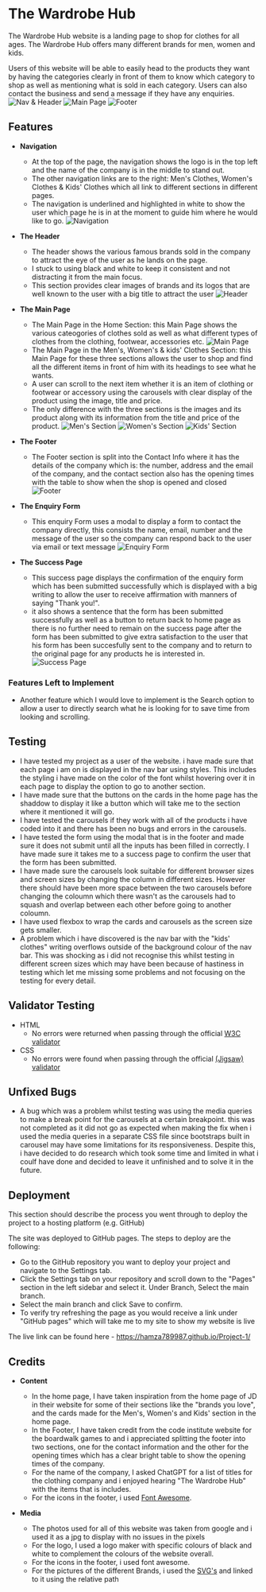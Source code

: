 # The Wardrobe Hub

The Wardrobe Hub website is a landing page to shop for clothes for all ages.
The Wardrobe Hub offers many different brands for men, women and kids.

Users of this website will be able to easily head to the products they want by having the categories clearly in front of them to know which category to shop as well as mentioning what is sold in each category.
Users can also contact the business and send a message if they have any enquiries.
![Nav & Header](https://github.com/user-attachments/assets/6045763d-b622-422c-aadc-77dc36799fd6)
![Main Page](https://github.com/user-attachments/assets/9d8c6f5f-f13e-4429-bd59-ec77f3940a48)
![Footer](https://github.com/user-attachments/assets/deef8621-aad8-49a3-8bed-7e72422c530f)


## Features

- **Navigation**
    - At the top of the page, the navigation shows the logo is in the top left and the name of the company is in the middle to stand out.
    - The other navigation links are to the right: Men's Clothes, Women's Clothes & Kids' Clothes which all link to different sections in different pages.
    - The navigation is underlined and highlighted in white to show the user which page he is in at the moment to guide him where he would like to go.
![Navigation](https://github.com/user-attachments/assets/41f1dc10-6082-4ed7-8d37-60d027b5e98c)

- **The Header**
	- The header shows the various famous brands sold in the company to attract the eye of the user as he lands on the page.
 	- I stuck to using black and white to keep it consistent and not distracting it from the main focus.
 	- This section provides clear images of brands and its logos that are well known to the user with a big title to attract the user
![Header](https://github.com/user-attachments/assets/f5aa6f0d-dc4a-458e-a6f3-8c49e95227e7)
 
- **The Main Page**
	- The Main Page in the Home Section: this Main Page shows the various cateogories of clothes sold as well as what different types of clothes from the clothing, footwear, accessories etc.
![Main Page ](https://github.com/user-attachments/assets/74bc880a-50b6-4df9-833d-b67961377561)
  - The Main Page in the Men's, Women's & kids' Clothes Section: this Main Page for these three sections allows the user to shop and find all the different items in front of him with its headings to see what he wants.
  - A user can scroll to the next item whether it is an item of clothing or footwear or accessory using the carousels with clear display of the product using the image, title and price.
  - The only difference with the three sections is the images and its product along with its information from the title and price of the product. 
    ![Men's Section](https://github.com/user-attachments/assets/910e1c1a-c2e5-4a60-9eaa-c11d57e5cc6c)
    ![Women's Section](https://github.com/user-attachments/assets/83dd0a82-7ea4-429f-993d-18b0261b5f15)
    ![Kids' Section](https://github.com/user-attachments/assets/8142cd1e-e066-4f65-a4be-6717f757f444)


- **The Footer**
	- The Footer section is split into the Contact Info where it has the details of the company which is: the number, address and the email of the company, and the contact section also has the opening times with the table to show when the shop is opened and closed 	 
  ![Footer](https://github.com/user-attachments/assets/74c8b0b7-f7be-453a-87c8-de6973290dd4)


- **The Enquiry Form**
	-  This enquiry Form uses a modal to display a form to contact the company directly, this consists the name, email, number and the message of the user so the company can respond back to the user via email or text message
 ![Enquiry Form](https://github.com/user-attachments/assets/9873e182-c210-4bff-bb9e-f9d52f5f42eb)


- **The Success Page**
	- This success page displays the confirmation of the enquiry form which has been submitted successfully which is displayed with a big writing to allow the user to receive affirmation with manners of saying "Thank you!".
 	- it also shows a sentence that the form has been submitted successfully as well as a button to return back to home page as there is no further need to remain on the success page after the form has been submitted to give extra satisfaction to the user that his form has been succesfully sent to the company and to return to the original page for any products he is interested in.
   ![Success Page](https://github.com/user-attachments/assets/181bae65-ef17-4473-886d-67125db0813b)



### Features Left to Implement
- Another feature which I would love to implement is the Search option to allow a user to directly search what he is looking for to save time from looking and scrolling.

## Testing
- I have tested my project as a user of the website. i have made sure that each page i am on is displayed in the nav bar using styles. This includes the styling i have made on the color of the font whilst hovering over it in each page to display the option to go to another section.
- I have made sure that the buttons on the cards in the home page has the shaddow to display it like a button which will take me to the section where it mentioned it will go.
- I have tested the carousels if they work with all of the products i have coded into it and there has been no bugs and errors in the carousels.
- I have tested the form using the modal that is in the footer and made sure it does not submit until all the inputs has been filled in correctly. I have made sure it takes me to a success page to confirm the user that the form has been submitted.
- I have made sure the carousels look suitable for different browser sizes and screen sizes by changing the column in different sizes. However there should have been more space between the two carousels before changing the coloumn which there wasn't as the carousels had to squash and overlap between each other before going to another coloumn.
- I have used flexbox to wrap the cards and carousels as the screen size gets smaller.
- A problem which i have discovered is the nav bar with the "kids' clothes" writing overflows outside of the background colour of the nav bar. This was shocking as i did not recognise this whilst testing in different screen sizes which may have been because of hastiness in testing which let me missing some problems and not focusing on the testing for every detail.

## Validator Testing

- HTML
  - No errors were returned when passing through the official [W3C validator](https://validator.w3.org/nu/?doc=https%3A%2F%2Fcode-institute-org.github.io%2Flove-running-2.0%2Findex.html)
- CSS
  - No errors were found when passing through the official [(Jigsaw) validator](https://jigsaw.w3.org/css-validator/validator?uri=https%3A%2F%2Fvalidator.w3.org%2Fnu%2F%3Fdoc%3Dhttps%253A%252F%252Fcode-institute-org.github.io%252Flove-running-2.0%252Findex.html&profile=css3svg&usermedium=all&warning=1&vextwarning=&lang=en#css)
 
## Unfixed Bugs

- A bug which was a problem whilst testing was using the media queries to make a break point for the carousels at a certain breakpoint. this was not completed as it did not go as expected when making the fix when i used the media queries in a separate CSS file since bootstraps built in carousel may have some limitations for its responsiveness. Despite this, i have decided to do research which took some time and limited in what i coulf have done and decided to leave it unfinished and to solve it in the future.


## Deployment

This section should describe the process you went through to deploy the project to a hosting platform (e.g. GitHub)

The site was deployed to GitHub pages. The steps to deploy are the following:
- Go to the GitHub repository you want to deploy your project and navigate to the Settings tab.
- Click the Settings tab on your repository and scroll down to the "Pages" section in the left sidebar and select it. Under Branch, Select the main branch.
- Select the main branch and click Save to confirm.
- To verify try refreshing the page as you would receive a link under "GitHub pages" which will take me to my site to show my website is live

The live link can be found here - https://hamza789987.github.io/Project-1/

## Credits
- **Content**
 	-  In the home page, I have taken inspiration from the home page of JD in their website for some of their sections like the "brands you love", and the cards made for the Men's, Women's and Kids' section in the home page.
  -  In the Footer, I have taken credit from the code institute website for the boardwalk games to and i appreciated splitting the footer into two sections, one for the contact information and the other for the opening times which has a clear bright table to show the opening times of the company.
  -  For the name of the company, I asked ChatGPT for a list of titles for the clothing company and i enjoyed hearing "The Wardrobe Hub" with the items that is includes.
  - For the icons in the footer, i used [Font Awesome](https://fontawesome.com/).
 
- **Media**
	- The photos used for all of this website was taken from google and i used it as a jpg to display with no issues in the pixels
 	- For the logo, I used a logo maker with specific colours of black and white to complement the colours of the website overall.
  	-  For the icons in the footer, i used font awesome.
  	-  For the pictures of the different Brands, i used the [SVG's](https://www.svgrepo.com/) and linked to it using the relative path
